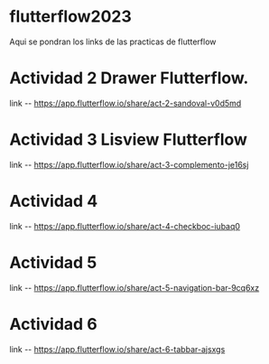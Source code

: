 # flutterflow2023
Aqui se pondran los links de las practicas de flutterflow

# Actividad 2 Drawer Flutterflow.
   link -- https://app.flutterflow.io/share/act-2-sandoval-v0d5md

# Actividad 3 Lisview Flutterflow
   link -- https://app.flutterflow.io/share/act-3-complemento-je16sj

# Actividad 4 
link -- https://app.flutterflow.io/share/act-4-checkboc-iubaq0

# Actividad 5 
link -- https://app.flutterflow.io/share/act-5-navigation-bar-9cq6xz

# Actividad 6 
link -- https://app.flutterflow.io/share/act-6-tabbar-ajsxgs
